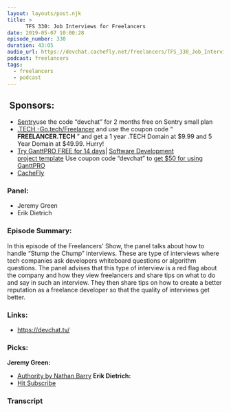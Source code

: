 ```yaml
---
layout: layouts/post.njk
title: >
      TFS 330: Job Interviews for Freelancers
date: 2019-05-07 10:00:28
episode_number: 330
duration: 43:05
audio_url: https://devchat.cachefly.net/freelancers/TFS_330_Job_Interviews_for_Freelancers.mp3
podcast: freelancers
tags: 
  - freelancers
  - podcast
---
```


## **&nbsp;Sponsors:**

- [Sentry](http://sentry.io/)use the code “devchat” for 2 months free on Sentry small plan
- [.TECH -](https://get.tech/)[Go.tech/Freelancer](http://Go.tech/Freelancer)&nbsp;and use the coupon code “ **FREELANCER.TECH** ” and get a 1 year .TECH Domain at $9.99 and 5 Year Domain at $49.99. Hurry!
- [Try GanttPRO FREE for 14 days](https://ganttpro.com/)|&nbsp;[Software Development project&nbsp;](https://ganttpro.com/software-development-plan-template/)[template](https://ganttpro.com/software-development-plan-template/)&nbsp;Use coupon code “devchat” to&nbsp;[get $50 for using GanttPRO](https://ganttpro.com/go/devchat)
- [CacheFly](https://www.cachefly.com/)

### **Panel:**

- Jeremy Green
- Erik Dietrich

### **Episode Summary:**
In this episode of the Freelancers' Show, the panel talks about how to handle “Stump the Chump” interviews. These are type of interviews where tech companies ask developers whiteboard questions or algorithm questions. The panel advises that this type of interview is a red flag about the company and how they view freelancers and share tips on what to do and say in such an interview. They then share tips on how to create a better reputation as a freelance developer so that the quality of interviews get better.
### **Links:**

- <u><a href="https://devchat.tv/">https://devchat.tv/</a></u>

### **Picks:**
 **Jeremy Green:**
- <u><a href="https://nathanbarry.com/authority/">Authority by Nathan Barry</a></u>
**Erik Dietrich:**
- <u><a href="%5Bhttps:/www.hitsubscribe.com/apply-to-be-an-author/%5D(https:/www.hitsubscribe.com/apply-to-be-an-author/)">Hit Subscribe</a></u>
&nbsp;

### Transcript


